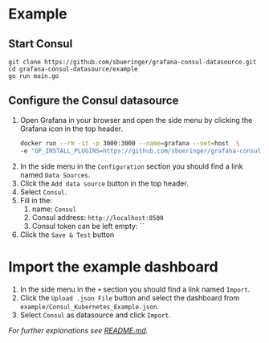 
# Example

## Start Consul

````
git clone https://github.com/sbueringer/grafana-consul-datasource.git
cd grafana-consul-datasource/example
go run main.go
````

## Configure the Consul datasource

1. Open Grafana in your browser and open the side menu by clicking the Grafana icon in the top header.
    ```bash
   docker run --rm -it -p 3000:3000 --name=grafana --net=host  \
   -e "GF_INSTALL_PLUGINS=https://github.com/sbueringer/grafana-consul-datasource/releases/download/v0.1.9/sbueringer-consul-datasource-0.1.9.zip;sbueringer-consul-datasource" grafana/grafana
    ```
1. In the side menu in the `Configuration` section you should find a link named `Data Sources`.
1. Click the `Add data source` button in the top header.
1. Select `Consul`.
1. Fill in the:
    1. name: `Consul`
    2. Consul address: `http://localhost:8500`
    3. Consul token can be left empty: ``
1. Click the `Save & Test` button
 
# Import the example dashboard
 
1. In the side menu in the `+` section you should find a link named `Import`.
1. Click the `Upload .json File` button and select the dashboard from `example/Consul_Kubernetes_Example.json`.
1. Select `Consul` as datasource and click `Import`.

*For further explanations see [README.md](https://github.com/sbueringer/grafana-consul-datasource/).*
